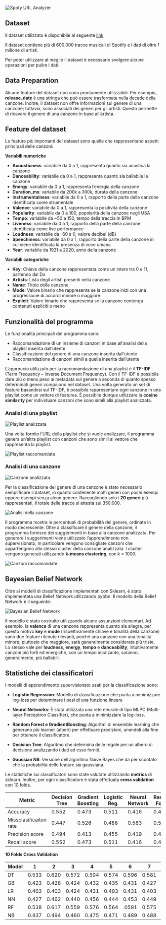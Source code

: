 ![Spoty URL Analyzer](img/url_analyzer_screen.png)

## Dataset

Il dataset utilizzato è disponibile al seguente [link](https://www.kaggle.com/datasets/yamaerenay/spotify-dataset-19212020-600k-tracks)

Il dataset contiene più di 600.000 tracce musicali di Spotify e i
dati di oltre 1 milione di artisti.

Per poter utilizzare al meglio il dataset è necessario svolgere
alcune operazioni per pulire i dati.

## Data Preparation

Alcune feature del dataset non sono prontamente utilizzabili.
Per esempio, **release_date** è una stringa che può essere trasformata nella decade della canzone.
Inoltre, il dataset non offre informazioni sul genere di una canzone; tuttavia, sono associati dei generi per gli artisti.
Questo permette di ricavare il genere di una canzone in base all’artista.

## Feature del dataset

Le feature più importanti del dataset sono quelle che rappresentano aspetti principali delle canzoni:

**Variabili numeriche**

- **Acousticness**: variabile da 0 a 1, rappresenta quanto sia acustica la canzone
- **Danceability**: variabile da 0 a 1, rappresenta quanto sia ballabile la canzone
- **Energy**: variabile da 0 a 1, rappresenta l’energia della canzone
- **Duration_ms**: variabile da 200k a 300k, durata della canzone
- **Instrumentalness**: variabile da 0 a 1, rapporto della parte della canzone identificata come strumentale
- **Valence**: variabile da 0 a 1, rappresenta la positività della canzone
- **Popularity**: variabile da 0 a 100, popolarità della canzone negli USA
- **Tempo**: variabile da ~50 a 150, tempo della traccia in BPM
- **Liveness**: variabile da 0 a 1, rapporto della parte della canzone identificata come live performance
- **Loudness**: variabile da -60 a 0, valore decibel (dB)
- **Speechiness**: variabile da 0 a 1, rapporto della parte della canzone in cui viene identificata la presenza di voce umana
- **Year**: variabile da 1921 a 2020, anno della canzone

**Variabili categoriche**

- **Key**: Chiave della canzone rappresentata come un intero tra 0 e 11, partendo dal Do
- **Artists**: Lista degli artisti presenti nella canzone
- **Name**: Titolo della canzone
- **Mode**: Valore binario che rappresenta se la canzone inizi con una progressione di accordi minore o maggiore
- **Explicit**: Valore binario che rappresenta se la canzone contenga contenuti espliciti o meno

## Funzionalità del programma

Le funzionalità principali del programma sono:

- Raccomandazione di un insieme di canzoni in base all’analisi della playlist inserita dall’utente
- Classificazione del genere di una canzone inserita dall’utente
- Raccomandazione di canzoni simili a quella inserita dall’utente

L’approccio utilizzato per la raccomandazione di una playlist è il **TF-IDF** (Term Frequency – Inverse Document Frequency).
Con il TF-IDF è possibile dare più o meno peso ai metadata sul genere a seconda di quanto spesso determinati generi compaiono nel dataset.
Una volta generato un set di feature basandosi sul TF-IDF, è possibile rappresentare ogni canzone in una playlist come un vettore di features.
È possibile dunque utilizzare la **cosine similarity** per individuare canzoni che sono simili alla playlist analizzata.

### Analisi di una playlist

![Playlist analizzata](img/playlist_analyzed.png)

Una volta fornito l’URL della playlist che si vuole analizzare,
il programma genera un’altra playlist con canzoni che sono simili al vettore che rappresenta la playlist.

![Playlist raccomandata](img/playlist_reco.png)

### Analisi di una canzone

![Canzone analizzata](img/song_analyzed.png)

Per la classificazione del genere di una canzone è stato necessario semplificare il dataset,
in quanto contenente molti generi con pochi esempi oppure esempi senza alcun genere.
Raccogliendo solo i **20 generi** più rappresentati, il totale delle tracce si attesta sui 350.000.

![Analisi della canzone](img/song_analysis.png)

Il programma mostra le percentuali di probabilità del genere, ordinate in modo decrescente.
Oltre a classificare il genere della canzone,
il programma fornisce dei suggerimenti in base alla canzone analizzata.
Per generare i suggerimenti viene utilizzato l’apprendimento non supervisionato,
in particolare vengono consigliate canzoni che appartengono allo stesso cluster della canzone analizzata.
I cluster vengono generati utilizzando **k-means clustering**, con k = 1000.

![Canzoni raccomandate](img/song_reco.png)

## Bayesian Belief Network

Oltre ai modelli di classificazione implementati con Sklearn,
è stato implementata una Belief Network utilizzando pybbn.
Il modello della Belief Network è il seguente:

![Bayesian Belief Network](img/BN.png)

Il modello è stato costruito utilizzando alcune assunzioni elementari.
Ad esempio, la **valence** di una canzone rappresenta quanto sia allegra,
per questo motivo **key** e **mode** (rispettivamente chiave e tonalità della canzone) sono due feature ritenute rilevanti,
poiché una canzone con una tonalità minore, piuttosto che maggiore, sarà generalmente considerata più triste.
Lo stesso vale per **loudness**, **energy**, **tempo** e **danceability**, intuitivamente canzoni più forti ed energiche, con un tempo incalzante, saranno, generalmente, più ballabili.

## Statistiche dei classificatori

I modelli di apprendimento supervisionato usati per la classificazione sono:

- **Logistic Regression**:
  Modello di classificazione che punta a minimizzare log-loss per determinare i pesi di una funzione lineare

- **Neural Networks**:
  È stata utilizzata una rete neurale di tipo MLPC (Multi-layer Perceptron Classifier), che punta a minimizziare la log-loss.

- **Random Forest e GradientBoosting**:
  Algoritmi di ensemble learning che generano più learner (alberi) per effettuare predizioni, unendoli alla fine per ottenere il classificatore.

- **Decision Tree**:
  Algoritmo che determina delle regole per un albero di decisione analizzando i dati ad esso forniti.

- **Gaussian NB**:
  Versione dell’algoritmo Naive Bayes che da per scontato che la probabilità delle feature sia gaussiana.

Le statistiche sui classificatori sono state valutate utilizzando **metrics** di sklearn.
Inoltre, per ogni classificatore è stata effettuata **cross validation** con 10 folds.

| Metric                 | Decision Tree | Gradient Boosting | Logistic Reg. | Neural Network | Random Forest | Naive Bayes |
| ---------------------- | ------------- | ----------------- | ------------- | -------------- | ------------- | ----------- |
| Accuracy               | 0.552         | 0.473             | 0.511         | 0.416          | 0.489         | 0.301       |
| Missclasificaiton rate | 0.447         | 0.526             | 0.488         | 0.583          | 0.510         | 0.698       |
| Precision score        | 0.494         | 0.413             | 0.455         | 0.419          | 0.443         | 0.351       |
| Recall score           | 0.552         | 0.473             | 0.511         | 0.416          | 0.489         | 0.301       |

**10 Folds Cross Validation**

| Model | 1     | 2     | 3     | 4     | 5     | 6     | 7     | 8     | 9     | 10    |
| ----- | ----- | ----- | ----- | ----- | ----- | ----- | ----- | ----- | ----- | ----- |
| DT    | 0.533 | 0.620 | 0.572 | 0.594 | 0.574 | 0.596 | 0.581 | 0.597 | 0.586 | 0.590 |
| GB    | 0.423 | 0.428 | 0.424 | 0.432 | 0.435 | 0.431 | 0.427 | 0.434 | 0.434 | 0.434 |
| LR    | 0.403 | 0.403 | 0.424 | 0.431 | 0.403 | 0.431 | 0.403 | 0.433 | 0.403 | 0.403 |
| NN    | 0.427 | 0.462 | 0.440 | 0.456 | 0.444 | 0.453 | 0.449 | 0.463 | 0.457 | 0.457 |
| RF    | 0.538 | 0.617 | 0.559 | 0.576 | 0.564 | .0591 | 0.575 | 0.592 | 0.574 | 0.580 |
| NB    | 0.437 | 0.494 | 0.460 | 0.475 | 0.471 | 0.489 | 0.488 | 0.505 | 0.486 | 0.495 |
